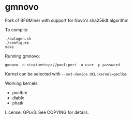 # gmnovo

Fork of BFGMiner with support for Novo's sha256dt algorithm

To compile:
```
./autogen.sh
./configure
make
```

Running gmnovo:

```
gmnovo -o stratum+tcp://pool:port -u user -p password
```

Kernel can be selected with `--set-device OCL:kernel=poclbm`

Working kernels:
* poclbm
* diablo
* phatk

License: GPLv3.  See COPYING for details.
